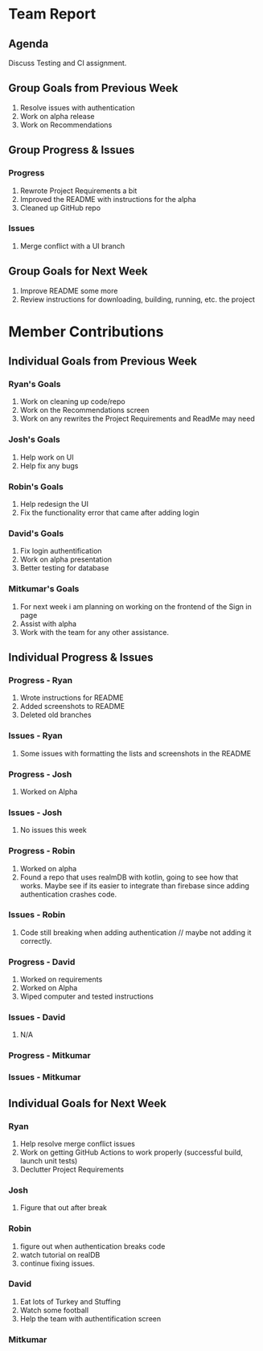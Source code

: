 # Team Report

## Agenda
Discuss Testing and CI assignment.  
## Group Goals from Previous Week
1. Resolve issues with authentication
2. Work on alpha release
3. Work on Recommendations

## Group Progress & Issues
### Progress
1. Rewrote Project Requirements a bit
2. Improved the README with instructions for the alpha
3. Cleaned up GitHub repo
### Issues
1. Merge conflict with a UI branch
## Group Goals for Next Week
1. Improve README some more
2. Review instructions for downloading, building, running, etc. the project
# Member Contributions

## Individual Goals from Previous Week
### Ryan's Goals
1. Work on cleaning up code/repo
2. Work on the Recommendations screen
3. Work on any rewrites the Project Requirements and ReadMe may need

### Josh's Goals
1. Help work on UI
2. Help fix any bugs

### Robin's Goals
1. Help redesign the UI
2. Fix the functionality error that came after adding login

### David's Goals
1. Fix login authentification
2. Work on alpha presentation
3. Better testing for database

### Mitkumar's Goals
1. For next week i am planning on working on the frontend of the Sign in page
2. Assist with alpha
3. Work with the team for any other assistance.

## Individual Progress & Issues
### Progress - Ryan
1. Wrote instructions for README
2. Added screenshots to README
3. Deleted old branches
### Issues - Ryan
1. Some issues with formatting the lists and screenshots in the README
### Progress - Josh
1. Worked on Alpha
### Issues - Josh
1. No issues this week
### Progress - Robin
1. Worked on alpha
2. Found a repo that uses realmDB with kotlin, going to see how that works. Maybe see if its easier to integrate than firebase since adding authentication crashes code.
### Issues - Robin
1. Code still breaking when adding authentication // maybe not adding it correctly.
### Progress - David
1. Worked on requirements
2. Worked on Alpha
3. Wiped computer and tested instructions

### Issues - David
1. N/A

### Progress - Mitkumar

### Issues - Mitkumar

## Individual Goals for Next Week
### Ryan
1. Help resolve merge conflict issues
2. Work on getting GitHub Actions to work properly (successful build, launch unit tests)
3. Declutter Project Requirements
### Josh
1. Figure that out after break
### Robin
1. figure out when authentication breaks code
2. watch tutorial on realDB
3. continue fixing issues.
### David
1. Eat lots of Turkey and Stuffing
2. Watch some football
3. Help the team with authentification screen


 
### Mitkumar


